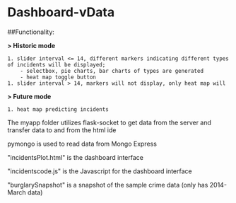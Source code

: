 # Dashboard-vData

##Functionality: 

**> Historic mode**

	1. slider interval <= 14, different markers indicating different types of incidents will be displayed;
		- selectbox, pie charts, bar charts of types are generated
		- heat map toggle button
	1. slider interval > 14, markers will not display, only heat map will

**> Future mode**

	1. heat map predicting incidents


The myapp folder utilizes flask-socket to get data from the server and transfer data to and from the html ide

pymongo is used to read data from Mongo Express 

"incidentsPlot.html" is the dashboard interface

"incidentscode.js" is the Javascript for the dashboard interface

"burglarySnapshot" is a snapshot of the sample crime data (only has 2014-March data)
